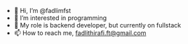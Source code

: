- 👋 Hi, I’m @fadlimfst
- 👀 I’m interested in programming
- 🌱 My role is backend developer, but currently on fullstack
- 📫 How to reach me, fadlithirafi.ft@gmail.com

<!---
fadlimfst/fadlimfst is a ✨ special ✨ repository because its `README.md` (this file) appears on your GitHub profile.
You can click the Preview link to take a look at your changes.
--->
